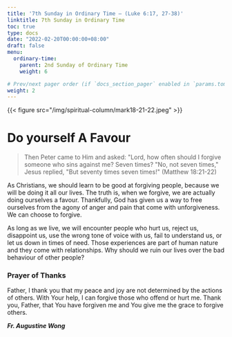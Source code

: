 ```yaml
---
title: '7th Sunday in Ordinary Time – (Luke 6:17, 27-38)'
linktitle: 7th Sunday in Ordinary Time
toc: true
type: docs
date: "2022-02-20T00:00:00+08:00"
draft: false
menu:
  ordinary-time:
    parent: 2nd Sunday of Ordinary Time
    weight: 6

# Prev/next pager order (if `docs_section_pager` enabled in `params.toml`)
weight: 2
---
```

{{< figure src="/img/spiritual-column/mark18-21-22.jpeg" >}}

# Do yourself  A Favour

> Then Peter came to Him and asked: "Lord, how often should I forgive someone who sins against me? Seven times? "No, not seven times," Jesus replied, "But seventy times seven times!" (Matthew 18:21-22)

As Christians, we should learn to be good at forgiving people, because we will be doing it all our lives. The truth is, when we forgive, we are actually doing ourselves a favour. Thankfully, God has given us a way to free ourselves from the agony of anger and pain that come with unforgiveness. We can choose to forgive.

As long as we live, we will encounter people who hurt us, reject us, disappoint us, use the wrong tone of voice with us, fail to understand us, or let us down in times of need. Those experiences are part of human nature and they come with relationships. Why should we ruin our lives over the bad behaviour of other people?

### Prayer of Thanks
Father, I thank you that my peace and joy are not determined by the actions of others. With Your help, I can forgive those who offend or hurt me. Thank you, Father, that You have forgiven me and You give me the grace to forgive others.

___Fr. Augustine Wong___
